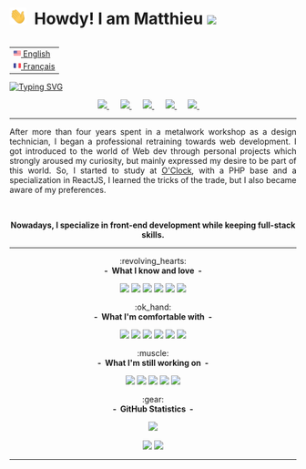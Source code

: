<h1>
  <img src="https://raw.githubusercontent.com/ABSphreak/ABSphreak/master/gifs/Hi.gif" width="30px" />
  &nbsp;Howdy! I am Matthieu
  <img src="https://emojis.slackmojis.com/emojis/images/1531849430/4246/blob-sunglasses.gif?1531849430" width="30px" />
</h1>

<table align="right">
 <tr><td><a href="README.md"><img src="images/us-flag.png" height="13"> English</a></td></tr>
 <tr><td><a href="README_fr.md"><img src="images/fr-flag.png" height="13"> Français</a></td></tr>
</table>

[![Typing SVG](https://readme-typing-svg.herokuapp.com?duration=6500&color=0E77F3&center=true&vCenter=true&width=800&lines=Welcome+to+my+Github+page;Just+a+junior+dev+paving+his+way;Always+aiming+higher)]()

<p align="center">
  <a href="https://github.com/matthieu-munoz">
    <img src="https://img.shields.io/badge/github-%23121011.svg?style=for-the-badge&logo=github&logoColor=white" />
  </a>&nbsp;&nbsp;&nbsp;&nbsp;
  <a href="mailto:matthieu.munoz.pro@gmail.com">
    <img src="https://img.shields.io/badge/gmail-%23D14836.svg?&style=for-the-badge&logo=gmail&logoColor=white" />
  </a>&nbsp;&nbsp;&nbsp;&nbsp;
  <a href="https://www.linkedin.com/in/matthieu-munoz-798b33184/">
    <img src="https://img.shields.io/badge/linkedin-%230077B5.svg?&style=for-the-badge&logo=linkedin&logoColor=white" />
  </a>&nbsp;&nbsp;&nbsp;&nbsp;
  <a href="https://m.me/loiseron">
    <img src="https://img.shields.io/badge/Messenger-00B2FF?style=for-the-badge&logo=messenger&logoColor=white" />
  </a>&nbsp;&nbsp;&nbsp;&nbsp;
  <a href="https://codepen.io/matthieu-munoz">
    <img src="https://img.shields.io/badge/Codepen-000000?style=for-the-badge&logo=codepen&logoColor=white" />
  </a>&nbsp;&nbsp;&nbsp;&nbsp;
</p>

<hr/>

<p align="justify">
  After more than four years spent in a metalwork workshop as a design technician, I began a professional retraining towards web development.
  I got introduced to the world of Web dev through personal projects which strongly aroused my curiosity, but mainly expressed my desire to be part of this world.
  So, I started to study at <a href="https://oclock.io/">O'Clock</a>, with a PHP base and a specialization in ReactJS, I learned the tricks of the trade, but I also became aware of my preferences.
</p>
<br>
<p align="center">
  <b>Nowadays, I specialize in front-end development while keeping full-stack skills.</b>
</p>

<hr/>

<p align="center">
  :revolving_hearts:
  <br>
  <b>-&nbsp;&nbsp;What I know and love&nbsp;&nbsp;-</b>
</p>

<p align="center">
  <img src="https://img.shields.io/badge/javascript%20-%23323330.svg?&style=for-the-badge&logo=javascript&logoColor=%23F7DF1E"/>
  <img src="https://img.shields.io/badge/react-%2320232a.svg?style=for-the-badge&logo=react&logoColor=%2361DAFB"/>
  <img src="https://img.shields.io/badge/redux-%23593d88.svg?style=for-the-badge&logo=redux&logoColor=white"/>
  <img src="https://img.shields.io/badge/SASS-hotpink.svg?style=for-the-badge&logo=SASS&logoColor=white"/>
  <img src="https://img.shields.io/badge/css3%20-%231572B6.svg?&style=for-the-badge&logo=css3&logoColor=white"/>
  <img src="https://img.shields.io/badge/html5%20-%23E34F26.svg?&style=for-the-badge&logo=html5&logoColor=white"/>
</p>

<p align="center">
  :ok_hand:
  <br>
  <b>-&nbsp;&nbsp;What I'm comfortable with&nbsp;&nbsp;-</b>
</p>

<p align="center">
  <img src="https://img.shields.io/badge/php-%23777BB4.svg?style=for-the-badge&logo=php&logoColor=white"/>
  <img src="https://img.shields.io/badge/yarn-%232C8EBB.svg?style=for-the-badge&logo=yarn&logoColor=white"/>
  <img src="https://img.shields.io/badge/NPM-%23000000.svg?style=for-the-badge&logo=npm&logoColor=white"/>
  <img src="https://img.shields.io/badge/git%20-%23F05033.svg?&style=for-the-badge&logo=git&logoColor=white"/>
  <img src="https://img.shields.io/badge/Canva-%2300C4CC.svg?style=for-the-badge&logo=Canva&logoColor=white"/>
  <img src="https://img.shields.io/badge/figma-%23F24E1E.svg?style=for-the-badge&logo=figma&logoColor=white"/>
</p>

<p align="center">
  :muscle:
  <br>
  <b>-&nbsp;&nbsp;What I'm still working on&nbsp;&nbsp;-</b>
</p>

<p align="center">
  <img src="https://img.shields.io/badge/Next-black?style=for-the-badge&logo=next.js&logoColor=white"/>
  <img src="https://img.shields.io/badge/node.js-6DA55F?style=for-the-badge&logo=node.js&logoColor=white"/>
  <img src="https://img.shields.io/badge/express.js-%23404d59.svg?style=for-the-badge&logo=express&logoColor=%2361DAFB"/>
  <img src="https://img.shields.io/badge/vuejs-%2335495e.svg?style=for-the-badge&logo=vuedotjs&logoColor=%234FC08D"/>
  <img src="https://img.shields.io/badge/Socket.io-black?style=for-the-badge&logo=socket.io&badgeColor=010101"/>
</p>

<p align="center">
  :gear:
  <br>
  <b>-&nbsp;&nbsp;GitHub Statistics&nbsp;&nbsp;-</b>
</p>

<p align="center">
  <img height="120px" src="https://github-readme-streak-stats.herokuapp.com/?user=matthieu-munoz&hide_border=true&theme=gotham" />
</p>
<p align="center">
  <img height="110px" src="https://github-readme-stats.vercel.app/api?username=matthieu-munoz&count_private=true&hide_title=true&hide_border=true&show_icons=true&include_all_commits=true&line_height=21&theme=gotham" />
  <img height="110px" src="https://github-readme-stats.vercel.app/api/top-langs/?username=matthieu-munoz&hide_title=true&hide_border=true&layout=compact&langs_count=8&theme=gotham" />
</p>
<hr/>
